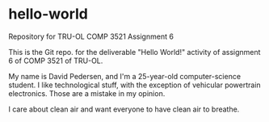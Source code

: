 # hello-world
Repository for TRU-OL COMP 3521 Assignment 6

This is the Git repo. for the deliverable "Hello World!" activity of assignment 6 of COMP 3521 of TRU-OL.

My name is David Pedersen, and I'm a 25-year-old computer-science student.
I like technological stuff, with the exception of vehicular powertrain electronics.  Those are a mistake in my opinion.

I care about clean air and want everyone to have clean air to breathe.
